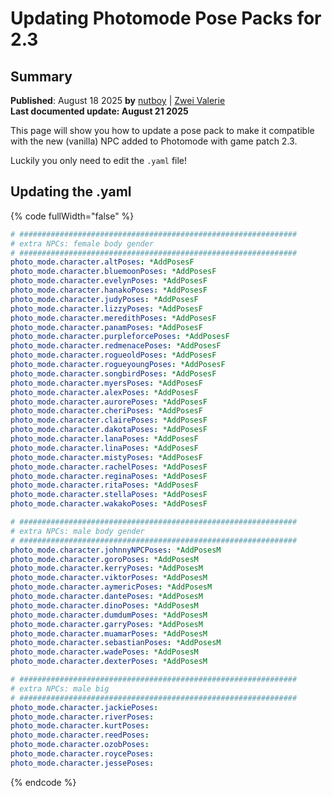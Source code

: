 # Updating Photomode Pose Packs for 2.3

## Summary <a href="#summary" id="summary"></a>

**Published**: August 18 2025 **by** [nutboy](https://app.gitbook.com/u/y772Qw4Ul9cmqXiuTKkTpLxDVzQ2 "mention") | [Zwei Valerie](https://app.gitbook.com/u/YvPrbtYFcff1iVuhhxhlJJEYw8l1 "mention")\
**Last documented update: August 21 2025**

This page will show you how to update a pose pack to make it compatible with the new (vanilla) NPC added to Photomode with game patch 2.3.

Luckily you only need to edit the `.yaml` file!&#x20;

## Updating the .yaml

{% code fullWidth="false" %}
```yaml
# ##############################################################
# extra NPCs: female body gender
# ##############################################################
photo_mode.character.altPoses: *AddPosesF
photo_mode.character.bluemoonPoses: *AddPosesF
photo_mode.character.evelynPoses: *AddPosesF
photo_mode.character.hanakoPoses: *AddPosesF
photo_mode.character.judyPoses: *AddPosesF
photo_mode.character.lizzyPoses: *AddPosesF
photo_mode.character.meredithPoses: *AddPosesF
photo_mode.character.panamPoses: *AddPosesF
photo_mode.character.purpleforcePoses: *AddPosesF
photo_mode.character.redmenacePoses: *AddPosesF
photo_mode.character.rogueoldPoses: *AddPosesF
photo_mode.character.rogueyoungPoses: *AddPosesF
photo_mode.character.songbirdPoses: *AddPosesF
photo_mode.character.myersPoses: *AddPosesF
photo_mode.character.alexPoses: *AddPosesF
photo_mode.character.aurorePoses: *AddPosesF
photo_mode.character.cheriPoses: *AddPosesF
photo_mode.character.clairePoses: *AddPosesF
photo_mode.character.dakotaPoses: *AddPosesF
photo_mode.character.lanaPoses: *AddPosesF
photo_mode.character.linaPoses: *AddPosesF
photo_mode.character.mistyPoses: *AddPosesF
photo_mode.character.rachelPoses: *AddPosesF
photo_mode.character.reginaPoses: *AddPosesF
photo_mode.character.ritaPoses: *AddPosesF
photo_mode.character.stellaPoses: *AddPosesF
photo_mode.character.wakakoPoses: *AddPosesF

# ##############################################################
# extra NPCs: male body gender
# ##############################################################
photo_mode.character.johnnyNPCPoses: *AddPosesM
photo_mode.character.goroPoses: *AddPosesM
photo_mode.character.kerryPoses: *AddPosesM
photo_mode.character.viktorPoses: *AddPosesM
photo_mode.character.aymericPoses: *AddPosesM
photo_mode.character.dantePoses: *AddPosesM
photo_mode.character.dinoPoses: *AddPosesM
photo_mode.character.dumdumPoses: *AddPosesM
photo_mode.character.garryPoses: *AddPosesM
photo_mode.character.muamarPoses: *AddPosesM
photo_mode.character.sebastianPoses: *AddPosesM
photo_mode.character.wadePoses: *AddPosesM
photo_mode.character.dexterPoses: *AddPosesM

# ##############################################################
# extra NPCs: male big
# ##############################################################
photo_mode.character.jackiePoses: 
photo_mode.character.riverPoses:
photo_mode.character.kurtPoses:
photo_mode.character.reedPoses: 
photo_mode.character.ozobPoses: 
photo_mode.character.roycePoses: 
photo_mode.character.jessePoses: 
```
{% endcode %}
